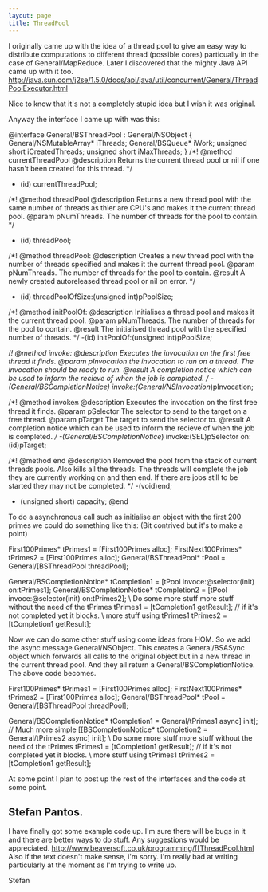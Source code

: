 ```yaml
---
layout: page
title: ThreadPool
---
```


I originally came up with the idea of a thread pool to give an easy way to distribute computations to different thread (possible cores) particually in the case of General/MapReduce. Later I discovered that the mighty Java API came up with it too. http://java.sun.com/j2se/1.5.0/docs/api/java/util/concurrent/General/ThreadPoolExecutor.html

Nice to know that it's not a completely stupid idea but I wish it was original.

Anyway the interface I came up with was this:
    
@interface General/BSThreadPool : General/NSObject {
	  General/NSMutableArray* iThreads;
	  General/BSQueue* iWork;
	  unsigned short iCreatedThreads;
	  unsigned short iMaxThreads;
}
/*!
  @method currentThreadPool
  @description Returns the current thread pool or nil if one hasn't been created for this thread.
*/
+ (id) currentThreadPool; 

/*!
  @method threadPool
  @description Returns a new thread pool with the same number of threads as thier are CPU's 
  and makes it the current thread pool.
  @param pNumThreads. The number of threads for the pool to contain.
*/
+ (id) threadPool;

/*!
  @method threadPool:
  @description Creates a new thread pool with the number of threads specified 
  and makes it the current thread pool.
  @param pNumThreads. The number of threads for the pool to contain.
  @result A newly created autoreleased thread pool or nil on error.
*/
+ (id) threadPoolOfSize:(unsigned int)pPoolSize;

/*!
@method initPoolOf:
@description Initialises a thread pool and makes it the current thread pool.
@param pNumThreads. The number of threads for the pool to contain.
@result The initialised thread pool with the specified number of threads.
*/
-(id) initPoolOf:(unsigned int)pPoolSize;

/*!
	  @method invoke:
	  @description Executes the invocation on the first free thread it finds.
	  @param pInvocation the invocation to run on a thread. The invocation should be ready to run.
	  @result A completion notice which can be used to inform the recieve of when the job is completed.
*/
-(General/BSCompletionNotice*) invoke:(General/NSInvocation*)pInvocation;

/*!
	  @method invoke:on:
	  @description Executes the invocation on the first free thread it finds.
	  @param pSelector The selector to send to the target on a free thread.
	  @param pTarget The target to send the selector to.
	  @result A completion notice which can be used to inform the recieve of when the job is completed.
*/
-(General/BSCompletionNotice*) invoke:(SEL)pSelector on:(id)pTarget;

/*!
	  @method end
	  @description Removed the pool from the stack of current threads pools. Also kills all the threads.
	  The threads will complete the job they are currently working on and then end. If there are jobs still
	  to be started they may not be completed.
*/
-(void)end;

- (unsigned short) capacity;
@end


To do a asynchronous call such as initialise an object with the first 200 primes we could do something like this: (Bit contrived but it's to make a point)
    
First100Primes* tPrimes1 = [First100Primes alloc];
FirstNext100Primes* tPrimes2 = [First100Primes alloc];
General/BSThreadPool* tPool = General/[BSThreadPool threadPool];

General/BSCompletionNotice* tCompletion1 = [tPool invoce:@selector(init) on:tPrimes1]; 
General/BSCompletionNotice* tCompletion2 = [tPool invoce:@selector(init) on:tPrimes2];
\\ Do some more stuff more stuff without the need of the tPrimes
tPrimes1 = [tCompletion1 getResult]; // if it's not completed yet it blocks.
\\ more stuff using tPrimes1
tPrimes2 = [tCompletion1 getResult]; 


Now we can do some other stuff using come ideas from HOM. So we add the async message General/NSObject. This creates a General/BSASync object which forwards all calls to the original object but in a new thread in the current thread pool. And they all return a General/BSCompletionNotice. The above code becomes.
    
First100Primes* tPrimes1 = [First100Primes alloc];
FirstNext100Primes* tPrimes2 = [First100Primes alloc];
General/BSThreadPool* tPool = General/[BSThreadPool threadPool];

General/BSCompletionNotice* tCompletion1 = General/tPrimes1 async] init]; // Much more simple
[[BSCompletionNotice* tCompletion2 = General/tPrimes2 async] init]; 
\\ Do some more stuff more stuff without the need of the tPrimes
tPrimes1 = [tCompletion1 getResult]; // if it's not completed yet it blocks.
\\ more stuff using tPrimes1
tPrimes2 = [tCompletion1 getResult]; 


At some point I plan to post up the rest of the interfaces and the code at some point.

Stefan Pantos.
----
I have finally got some example code up. I'm sure there will be bugs in it and there are better ways to do stuff. Any suggestions would be appreciated. http://www.beaversoft.co.uk/programming/[[ThreadPool.html Also if the text doesn't make sense, i'm sorry. I'm really bad at writing particularly at the moment as I'm trying to write up.

Stefan
